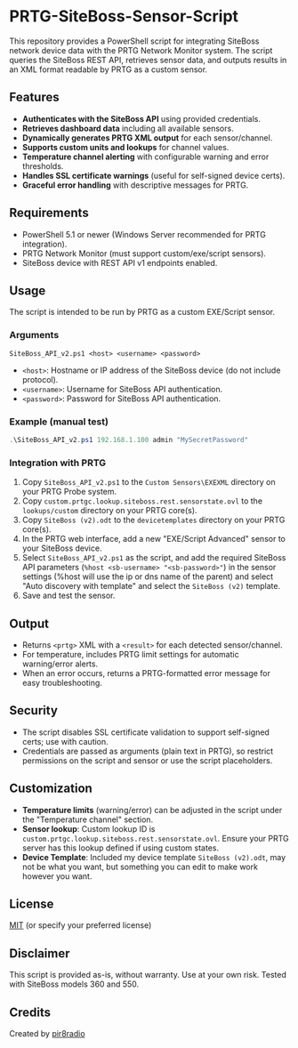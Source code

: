 # PRTG-SiteBoss-Sensor-Script

This repository provides a PowerShell script for integrating SiteBoss network device data with the PRTG Network Monitor system. The script queries the SiteBoss REST API, retrieves sensor data, and outputs results in an XML format readable by PRTG as a custom sensor.

## Features

- **Authenticates with the SiteBoss API** using provided credentials.
- **Retrieves dashboard data** including all available sensors.
- **Dynamically generates PRTG XML output** for each sensor/channel.
- **Supports custom units and lookups** for channel values.
- **Temperature channel alerting** with configurable warning and error thresholds.
- **Handles SSL certificate warnings** (useful for self-signed device certs).
- **Graceful error handling** with descriptive messages for PRTG.

## Requirements

- PowerShell 5.1 or newer (Windows Server recommended for PRTG integration).
- PRTG Network Monitor (must support custom/exe/script sensors).
- SiteBoss device with REST API v1 endpoints enabled.

## Usage

The script is intended to be run by PRTG as a custom EXE/Script sensor.

### Arguments

```
SiteBoss_API_v2.ps1 <host> <username> <password>
```

- `<host>`: Hostname or IP address of the SiteBoss device (do not include protocol).
- `<username>`: Username for SiteBoss API authentication.
- `<password>`: Password for SiteBoss API authentication.

### Example (manual test)

```powershell
.\SiteBoss_API_v2.ps1 192.168.1.100 admin "MySecretPassword"
```

### Integration with PRTG

1. Copy `SiteBoss_API_v2.ps1` to the `Custom Sensors\EXEXML` directory on your PRTG Probe system.
2. Copy `custom.prtgc.lookup.siteboss.rest.sensorstate.ovl` to the `lookups/custom` directory on your PRTG core(s).
3. Copy `SiteBoss (v2).odt` to the `devicetemplates` directory on your PRTG core(s).
4. In the PRTG web interface, add a new "EXE/Script Advanced" sensor to your SiteBoss device.
5. Select `SiteBoss_API_v2.ps1` as the script, and add the required SiteBoss API parameters (`%host <sb-username> "<sb-password>"`) in the sensor settings (%host will use the ip or dns name of the parent) and select "Auto discovery with template" and select the `SiteBoss (v2)` template.
6. Save and test the sensor.

## Output

- Returns `<prtg>` XML with a `<result>` for each detected sensor/channel.
- For temperature, includes PRTG limit settings for automatic warning/error alerts.
- When an error occurs, returns a PRTG-formatted error message for easy troubleshooting.

## Security

- The script disables SSL certificate validation to support self-signed certs; use with caution.
- Credentials are passed as arguments (plain text in PRTG), so restrict permissions on the script and sensor or use the script placeholders.

## Customization

- **Temperature limits** (warning/error) can be adjusted in the script under the "Temperature channel" section.
- **Sensor lookup**: Custom lookup ID is `custom.prtgc.lookup.siteboss.rest.sensorstate.ovl`. Ensure your PRTG server has this lookup defined if using custom states.
- **Device Template**: Included my device template `SiteBoss (v2).odt`, may not be what you want, but something you can edit to make work however you want.

## License

[MIT](LICENSE) (or specify your preferred license)

## Disclaimer

This script is provided as-is, without warranty. Use at your own risk. Tested with SiteBoss models 360 and 550.

## Credits

Created by [pir8radio](https://github.com/pir8radio)
